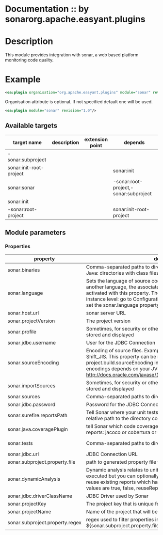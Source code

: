 # Documentation ::  by sonarorg.apache.easyant.plugins
# Description

This module provides integration with sonar, a web based platform monitoring code quality.

# Example
```xml
<ea:plugin organisation="org.apache.easyant.plugins" module="sonar" revision="1.0"/>
```
Organisation attribute is optional. If not specified default one will be used.

```xml
<ea:plugin module="sonar" revision="1.0"/>
```

## Available targets

|target name|description|extension point|depends|
|-----------|-----------|---------------|-------|
|-sonar:subproject||||
|sonar:init-root-project|||sonar:init|
|sonar:sonar|||-sonar:root-project,-sonar:subproject|
|sonar:init||||
|-sonar:root-project|||sonar:init-root-project|

## Module parameters

### Properties

|property|description|required|default value|
|--------|-----------|--------|-------------|
|sonar.binaries|Comma-separated paths to directories containing binaries (in case of Java: directories with class files)|false|target/main/classes|
|sonar.language|Sets the language of source code. If a Sonar plugin allows to analyze another language, the associated source code analyser can be activated with this property. The default language can be set at instance level: go to Configuration - General Settings - General and set the sonar.language property|false|java|
|sonar.host.url|sonar server URL|false|http://localhost:9000|
|sonar.projectVersion|The project version|false|${ivy.revision}|
|sonar.profile|Sometimes, for security or other reasons, project sources must not be stored and displayed|false||
|sonar.jdbc.username|User for the JDBC Connection|false|sonar|
|sonar.sourceEncoding|Encoding of source files. Example of values: UTF-8, MacRoman, Shift_JIS. This property can be replaced by the standard property project.build.sourceEncoding in Maven projects. The list of available encodings depends on your JVM. See http://docs.oracle.com/javase/1.5.0/docs/guide/intl/encoding.doc.html|false||
|sonar.importSources|Sometimes, for security or other reasons, project sources must not be stored and displayed|false|true|
|sonar.sources|Comma-separated paths to directories containing sources|false|src/main/java|
|sonar.jdbc.password|Password for the JDBC Connection|false|sonar|
|sonar.surefire.reportsPath|Tell Sonar where your unit tests execution reports are: absolute or relative path to the directory containing your reports|false|target/test/xml|
|sonar.java.coveragePlugin|tell Sonar which code coverage engine has been used to generate the reports: jacoco or cobertura or emma or clover|false|jacoco|
|sonar.tests|Comma-separated paths to directories containing tests|false|src/test/java,src/integration-test/java|
|sonar.jdbc.url|JDBC Connection URL|false|jdbc:h2:tcp://localhost:9092/sonar|
|sonar.subproject.property.file|path to generated property file for sonar submodules|false|sonar.properties|
|sonar.dynamicAnalysis|Dynamic analysis relates to unit tests. By default, those unit tests are executed but you can optionally decide to do only static analysis or to reuse existing reports which have been previously generated. Possible values are true, false, reuseReports.|false|reuseReports|
|sonar.jdbc.driverClassName|JDBC Driver used by Sonar|false|org.h2.Driver|
|sonar.projectKey|The project key that is unique for each project.|false|${ivy.organisation}:${ivy.module}|
|sonar.projectName|Name of the project that will be displayed on the web interface|false|${sonar.projectKey}|
|sonar.subproject.property.regex|regex used to filter properties in generated ${sonar.subproject.property.file}|false|sonar.*|
